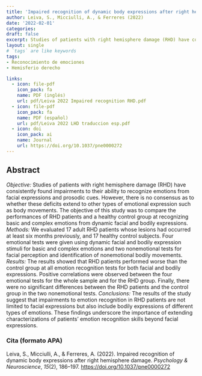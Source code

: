```yaml
---
title: 'Impaired recognition of dynamic body expressions after right hemisphere damage'
author: Leiva, S., Micciulli, A., & Ferreres (2022)
date: '2022-02-01'
categories:
draft: false
excerpt: Studies of patients with right hemisphere damage (RHD) have consistently found impairments to their ability to recognize emotions from facial expressions and prosodic cues. However, there is no consensus as to whether these deficits extend to other types of emotional expression such as body movements. The aim of this study was to compare the performances of RHD patients and a healthy control group at recognizing basic and complex emotions from dynamic facial and bodily expressions.
layout: single
# `tags` are like keywords
tags:
- Reconocimiento de emociones
- Hemisferio derecho

links:
  - icon: file-pdf
    icon_pack: fa
    name: PDF (inglés)
    url: pdf/Leiva 2022 Impaired recognition RHD.pdf
  - icon: file-pdf
    icon_pack: fa
    name: PDF (español)
    url: pdf/Leiva 2022 LHD traduccion esp.pdf
  - icon: doi
    icon_pack: ai
    name: Journal
    url: https://doi.org/10.1037/pne0000272
---
```

## Abstract

*Objective:* Studies of patients with right hemisphere damage (RHD) have consistently found impairments to their ability to recognize emotions from facial expressions and prosodic cues. However, there is no consensus as to whether these deficits extend to other types of emotional expression such as body movements. The objective of this study was to compare the performances of RHD patients and a healthy control group at recognizing basic and complex emotions from dynamic facial and bodily expressions. *Methods:* We evaluated 17 adult RHD patients whose lesions had occurred at least six months previously, and 17 healthy control subjects. Four emotional tests were given using dynamic facial and bodily expression stimuli for basic and complex emotions and two nonemotional tests for facial perception and identification of nonemotional bodily movements. *Results:* The results showed that RHD patients performed worse than the control group at all emotion recognition tests for both facial and bodily expressions. Positive correlations were observed between the four emotional tests for the whole sample and for the RHD group. Finally, there were no significant differences between the RHD patients and the control group in the two nonemotional tests. *Conclusions:* The results of the study suggest that impairments to emotion recognition in RHD patients are not limited to facial expressions but also include bodily expressions of different types of emotions. These findings underscore the importance of extending characterizations of patients’ emotion recognition skills beyond facial expressions.

### Cita (formato APA)

Leiva, S., Micciulli, A., & Ferreres, A. (2022). Impaired recognition of dynamic body expressions after right hemisphere damage. *Psychology & Neuroscience*, *15*(2), 186–197. https://doi.org/10.1037/pne0000272
